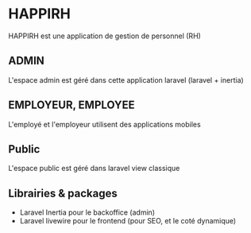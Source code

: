 # HAPPIRH
HAPPIRH est une application de gestion de personnel (RH)

## ADMIN
L'espace admin est géré dans cette application laravel (laravel + inertia)

## EMPLOYEUR, EMPLOYEE
L'employé et l'employeur utilisent des applications mobiles

## Public

L'espace public est géré dans laravel view classique


## Librairies & packages
- Laravel Inertia pour le backoffice (admin)
- Laravel livewire pour le frontend (pour SEO, et le coté dynamique)
